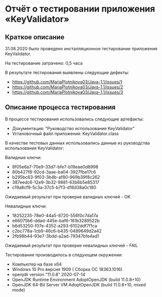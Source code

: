# Отчёт о тестировании приложения «KeyValidator»

## Краткое описание

31.08.2020 было проведено инсталляционное тестирование  приложения KeyValidator.

На тестирование затрачено: 0,5 часа

В результате тестирования выявлены следующие дефекты:
* https://github.com/MariaPlotnikova03/Java-1.1/issues/1
* https://github.com/MariaPlotnikova03/Java-1.1/issues/2
* https://github.com/MariaPlotnikova03/Java-1.1/issues/3

## Описание процесса тестирования

В процессе тестирования использовались следующие артефакты:
*	Документация: "Руководство использования KeyValidator"
* Установочный файл приложения: KeyValidator.class

В качестве тестовых данных использовались данные из руководства использования KeyValidator:

Валидные ключи:
* 8f05e6a7-70e9-33d7-bfe7-b19eae0d8998
* 80b427f8-92cd-3aae-ba04-3927fbe17c6
* b295bc63-9f03-3b4b-af80-969b39f8c262
* 387eedc6-12e9-3b32-9881-63b6b5e85317
* c19a8cf9-5c3a-37c5-b7f3-d16d38a0c180

Ожидаемый результат при проверке валидных ключей - OK

Невалидные ключи:
* 18252235-78e0-44a5-8720-556f0c7da17a
* e66075b6-ddad-445e-baf6-161b3289522b
* b6d53250-f07e-4352-a293-6102ddf7f1ca
* c2bc778a-1cb9-46c6-b435-0489649d2a42
* 2fb98b44-93e7-3bdd-a2ad-79347bfe4ad1

Ожидаемый результат при проверке невалидных ключей - FAIL

Тестирование производилось в следующем окружении:
* Компьютер на базе х64
* Windows 10 Pro версия 1909 ( Сборка ОС 18363.1016)
* openjdk version "11.0.8" 2020-07-14
* OpenJDK Runtime Environment AdoptOpenJDK (build 11.0.8+10)
* OpenJDK 64-Bit Server VM AdoptOpenJDK (build 11.0.8+10, mixed mode)

